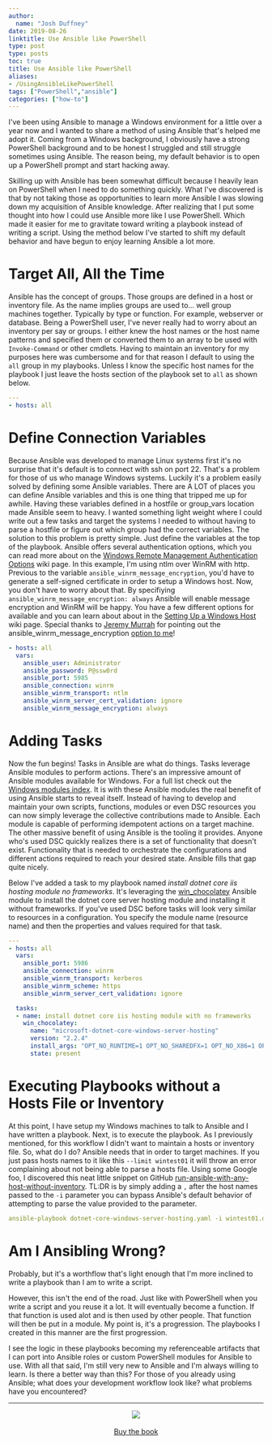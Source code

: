 ```yaml
---
author:
  name: "Josh Duffney"
date: 2019-08-26
linktitle: Use Ansible like PowerShell
type: post
type: posts
toc: true
title: Use Ansible like PowerShell
aliases: 
- /UsingAnsibleLikePowerShell
tags: ["PowerShell","ansible"]
categories: ["how-to"]
---
```


I've been using Ansible to manage a Windows environment for a little over a year now and I wanted to share a method of using Ansible that's helped me adopt it. Coming from a Windows background, I obviously have a strong PowerShell background and to be honest I struggled and still struggle sometimes using Ansible. The reason being, my default behavior is to open up a PowerShell prompt and start hacking away. 

Skilling up with Ansible has been somewhat difficult because I heavily lean on PowerShell when I need to do something quickly. What I've discovered is that by not taking those as opportunities to learn more Ansible I was slowing down my acquisition of Ansible knowledge. After realizing that I put some thought into how I could use Ansible more like I use PowerShell. Which made it easier for me to gravitate toward writing a playbook instead of writing a script. Using the method below I've started to shift my default behavior and have begun to enjoy learning Ansible a lot more.

# Target All, All the Time

Ansible has the concept of groups. Those groups are defined in a host or inventory file. As the name implies groups are used to... well group machines together. Typically by type or function. For example, webserver or database. Being a PowerShell user, I've never really had to worry about an inventory per say or groups. I either knew the host names or the host name patterns and specified them or converted them to an array to be used with `Invoke-Command` or other cmdlets. Having to maintain an inventory for my purposes here was cumbersome and for that reason I default to using the `all` group in my playbooks. Unless I know the specific host names for the playbook I just leave the hosts section of the playbook set to `all` as shown below.

```yaml
---
- hosts: all
```


# Define Connection Variables

 Because Ansible was developed to manage Linux systems first it's no surprise that it's default is to connect with ssh on port 22. That's a problem for those of us who manage Windows systems. Luckily it's a problem easily solved by defining some Ansible variables. There are A LOT of places you can define Ansible variables and this is one thing that tripped me up for awhile. Having these variables defined in a hostfile or group_vars location made Ansible seem to heavy. I wanted something light weight where I could write out a few tasks and target the systems I needed to without having to parse a hostfile or figure out which group had the correct variables. The solution to this problem is pretty simple. Just define the variables at the top of the playbook. Ansible offers several authentication options, which you can read more about on the [Windows Remote Management Authentication Options](https://docs.ansible.com/ansible/latest/user_guide/windows_winrm.html#authentication-options) wiki page. In this example, I'm using ntlm over WinRM with http. Previous to the variable `ansible_winrm_message_encryption`, you'd have to generate a self-signed certificate in order to setup a Windows host. Now, you don't have to worry about that. By specifiying `ansible_winrm_message_encryption: always` Ansible will enable message encryption and WinRM will be happy. You have a few different options for available and you can learn about about in the [Setting Up a Windows Host](https://docs.ansible.com/ansible/latest/user_guide/windows_setup.html#setting-up-a-windows-host) wiki page. Special thanks to [Jeremy Murrah](https://twitter.com/JeremyMurrah) for pointing out the ansible_winrm_message_encryption [option to me](https://twitter.com/JeremyMurrah/status/1166783597065506821?s=20)!

```yaml
- hosts: all
  vars:
    ansible_user: Administrator
    ansible_password: P@ssw0rd
    ansible_port: 5985
    ansible_connection: winrm
    ansible_winrm_transport: ntlm
    ansible_winrm_server_cert_validation: ignore
    ansible_winrm_message_encryption: always
```

# Adding Tasks

Now the fun begins! Tasks in Ansible are what do things. Tasks leverage Ansible modules to perform actions. There's an impressive amount of Ansible modules available for Windows. For a full list check out the [Windows modules index](https://docs.ansible.com/ansible/latest/modules/list_of_windows_modules.html#windows-modules). It is with these Ansible modules the real benefit of using Ansible starts to reveal itself. Instead of having to develop and maintain your own scripts, functions, modules or even DSC resources you can now simply leverage the collective contributions made to Ansible. Each module is capable of performing idempotent actions on a target machine. The other massive benefit of using Ansible is the tooling it provides. Anyone who's used DSC quickly realizes there is a set of functionality that doesn't exist. Functionality that is needed to orchestrate the configurations and different actions required to reach your desired state. Ansible fills that gap quite nicely.

Below I've added a task to my playbook named _install dotnet core iis hosting module no frameworks_. It's leveraging the [win_chocolatey](https://docs.ansible.com/ansible/latest/modules/win_chocolatey_module.html#win-chocolatey-module) Ansible module to install the dotnet core server hosting module and installing it without frameworks. If you've used DSC before tasks will look very similar to resources in a configuration. You specify the module name (resource name) and then the properties and values required for that task.

```yaml
---
- hosts: all
  vars:
    ansible_port: 5986
    ansible_connection: winrm
    ansible_winrm_transport: kerberos
    ansible_winrm_scheme: https
    ansible_winrm_server_cert_validation: ignore

  tasks:
  - name: install dotnet core iis hosting module with no frameworks
    win_chocolatey:
      name: "microsoft-dotnet-core-windows-server-hosting"
      version: "2.2.4"
      install_args: "OPT_NO_RUNTIME=1 OPT_NO_SHAREDFX=1 OPT_NO_X86=1 OPT_NO_SHARED_CONFIG_CHECK=1"
      state: present
```

# Executing Playbooks without a Hosts File or Inventory

At this point, I have setup my Windows machines to talk to Ansible and I have written a playbook. Next, is to execute the playbook. As I previously mentioned, for this workflow I didn't want to maintain a hosts or inventory file. So, what do I do? Ansible needs that in order to target machines. If you just pass hosts names to it like this `--limit wintest01` it will throw an error complaining about not being able to parse a hosts file. Using some Google foo, I discovered this neat little snippet on GitHub [run-ansible-with-any-host-without-inventory](https://gist.github.com/lilongen/ebc11f69ae2ba48971c77527d5c02fab). TL:DR is by simply adding a `,` after the host names passed to the `-i` parameter you can bypass Ansible's default behavior of attempting to parse the value provided to the parameter.

```yaml
ansible-playbook dotnet-core-windows-server-hosting.yaml -i wintest01.domain.com,wintest02.domain.com,
```


# Am I Ansibling Wrong?

Probably, but it's a worthflow that's light enough that I'm more inclined to write a playbook than I am to write a script. 

However, this isn't the end of the road. Just like with PowerShell when you write a script and you reuse it a lot. It will eventually become a function. If that function is used alot and is then used by other people. That function will then be put in a module. My point is, it's a progression. The playbooks I created in this manner are the first progression. 

I see the logic in these playbooks becoming my referenceable artifacts that I can port into Ansible roles or custom PowerShell modules for Ansible to use. With all that said, I'm still very new to Ansible and I'm always willing to learn. Is there a better way than this? For those of you already using Ansible; what does your development workflow look like? what problems have you encountered?

---

<p align="center">

<img src="/img/posts/using-ansible-in-containers/become-ansible.png">
<script src="https://gumroad.com/js/gumroad.js"></script>
<br></br>
<a class="gumroad-button" href="https://gum.co/become-ansible" target="_blank">Buy the book</a>
<br></br>
</p>